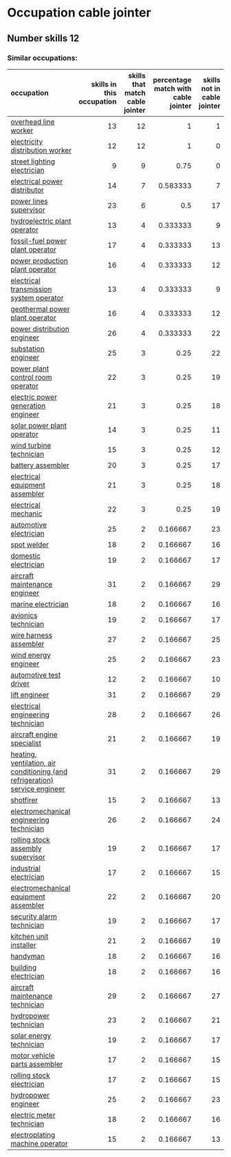 # Occupation cable jointer
## Number skills 12
### Similar occupations:
| occupation                                                                                                                                                    |   skills in this occupation |   skills that match cable jointer |   percentage match with cable jointer |   skills not in cable jointer |
|:--------------------------------------------------------------------------------------------------------------------------------------------------------------|----------------------------:|----------------------------------:|--------------------------------------:|------------------------------:|
| [overhead line worker](overhead_line_worker.md)                                                                                                               |                          13 |                                12 |                              1        |                             1 |
| [electricity distribution worker](electricity_distribution_worker.md)                                                                                         |                          12 |                                12 |                              1        |                             0 |
| [street lighting electrician](street_lighting_electrician.md)                                                                                                 |                           9 |                                 9 |                              0.75     |                             0 |
| [electrical power distributor](electrical_power_distributor.md)                                                                                               |                          14 |                                 7 |                              0.583333 |                             7 |
| [power lines supervisor](power_lines_supervisor.md)                                                                                                           |                          23 |                                 6 |                              0.5      |                            17 |
| [hydroelectric plant operator](hydroelectric_plant_operator.md)                                                                                               |                          13 |                                 4 |                              0.333333 |                             9 |
| [fossil-fuel power plant operator](fossil-fuel_power_plant_operator.md)                                                                                       |                          17 |                                 4 |                              0.333333 |                            13 |
| [power production plant operator](power_production_plant_operator.md)                                                                                         |                          16 |                                 4 |                              0.333333 |                            12 |
| [electrical transmission system operator](electrical_transmission_system_operator.md)                                                                         |                          13 |                                 4 |                              0.333333 |                             9 |
| [geothermal power plant operator](geothermal_power_plant_operator.md)                                                                                         |                          16 |                                 4 |                              0.333333 |                            12 |
| [power distribution engineer](power_distribution_engineer.md)                                                                                                 |                          26 |                                 4 |                              0.333333 |                            22 |
| [substation engineer](substation_engineer.md)                                                                                                                 |                          25 |                                 3 |                              0.25     |                            22 |
| [power plant control room operator](power_plant_control_room_operator.md)                                                                                     |                          22 |                                 3 |                              0.25     |                            19 |
| [electric power generation engineer](electric_power_generation_engineer.md)                                                                                   |                          21 |                                 3 |                              0.25     |                            18 |
| [solar power plant operator](solar_power_plant_operator.md)                                                                                                   |                          14 |                                 3 |                              0.25     |                            11 |
| [wind turbine technician](wind_turbine_technician.md)                                                                                                         |                          15 |                                 3 |                              0.25     |                            12 |
| [battery assembler](battery_assembler.md)                                                                                                                     |                          20 |                                 3 |                              0.25     |                            17 |
| [electrical equipment assembler](electrical_equipment_assembler.md)                                                                                           |                          21 |                                 3 |                              0.25     |                            18 |
| [electrical mechanic](electrical_mechanic.md)                                                                                                                 |                          22 |                                 3 |                              0.25     |                            19 |
| [automotive electrician](automotive_electrician.md)                                                                                                           |                          25 |                                 2 |                              0.166667 |                            23 |
| [spot welder](spot_welder.md)                                                                                                                                 |                          18 |                                 2 |                              0.166667 |                            16 |
| [domestic electrician](domestic_electrician.md)                                                                                                               |                          19 |                                 2 |                              0.166667 |                            17 |
| [aircraft maintenance engineer](aircraft_maintenance_engineer.md)                                                                                             |                          31 |                                 2 |                              0.166667 |                            29 |
| [marine electrician](marine_electrician.md)                                                                                                                   |                          18 |                                 2 |                              0.166667 |                            16 |
| [avionics technician](avionics_technician.md)                                                                                                                 |                          19 |                                 2 |                              0.166667 |                            17 |
| [wire harness assembler](wire_harness_assembler.md)                                                                                                           |                          27 |                                 2 |                              0.166667 |                            25 |
| [wind energy engineer](wind_energy_engineer.md)                                                                                                               |                          25 |                                 2 |                              0.166667 |                            23 |
| [automotive test driver](automotive_test_driver.md)                                                                                                           |                          12 |                                 2 |                              0.166667 |                            10 |
| [lift engineer](lift_engineer.md)                                                                                                                             |                          31 |                                 2 |                              0.166667 |                            29 |
| [electrical engineering technician](electrical_engineering_technician.md)                                                                                     |                          28 |                                 2 |                              0.166667 |                            26 |
| [aircraft engine specialist](aircraft_engine_specialist.md)                                                                                                   |                          21 |                                 2 |                              0.166667 |                            19 |
| [heating, ventilation, air conditioning (and refrigeration) service engineer](heating,_ventilation,_air_conditioning_(and_refrigeration)_service_engineer.md) |                          31 |                                 2 |                              0.166667 |                            29 |
| [shotfirer](shotfirer.md)                                                                                                                                     |                          15 |                                 2 |                              0.166667 |                            13 |
| [electromechanical engineering technician](electromechanical_engineering_technician.md)                                                                       |                          26 |                                 2 |                              0.166667 |                            24 |
| [rolling stock assembly supervisor](rolling_stock_assembly_supervisor.md)                                                                                     |                          19 |                                 2 |                              0.166667 |                            17 |
| [industrial electrician](industrial_electrician.md)                                                                                                           |                          17 |                                 2 |                              0.166667 |                            15 |
| [electromechanical equipment assembler](electromechanical_equipment_assembler.md)                                                                             |                          22 |                                 2 |                              0.166667 |                            20 |
| [security alarm technician](security_alarm_technician.md)                                                                                                     |                          19 |                                 2 |                              0.166667 |                            17 |
| [kitchen unit installer](kitchen_unit_installer.md)                                                                                                           |                          21 |                                 2 |                              0.166667 |                            19 |
| [handyman](handyman.md)                                                                                                                                       |                          18 |                                 2 |                              0.166667 |                            16 |
| [building electrician](building_electrician.md)                                                                                                               |                          18 |                                 2 |                              0.166667 |                            16 |
| [aircraft maintenance technician](aircraft_maintenance_technician.md)                                                                                         |                          29 |                                 2 |                              0.166667 |                            27 |
| [hydropower technician](hydropower_technician.md)                                                                                                             |                          23 |                                 2 |                              0.166667 |                            21 |
| [solar energy technician](solar_energy_technician.md)                                                                                                         |                          19 |                                 2 |                              0.166667 |                            17 |
| [motor vehicle parts assembler](motor_vehicle_parts_assembler.md)                                                                                             |                          17 |                                 2 |                              0.166667 |                            15 |
| [rolling stock electrician](rolling_stock_electrician.md)                                                                                                     |                          17 |                                 2 |                              0.166667 |                            15 |
| [hydropower engineer](hydropower_engineer.md)                                                                                                                 |                          25 |                                 2 |                              0.166667 |                            23 |
| [electric meter technician](electric_meter_technician.md)                                                                                                     |                          18 |                                 2 |                              0.166667 |                            16 |
| [electroplating machine operator](electroplating_machine_operator.md)                                                                                         |                          15 |                                 2 |                              0.166667 |                            13 |

